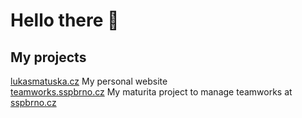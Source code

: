 # Hello there 👋

## My projects
[lukasmatuska.cz](https://lukasmatuska.cz/) My personal website\
[teamworks.sspbrno.cz](https://teamworks.sspbrno.cz/) My maturita project to manage teamworks at [sspbrno.cz](http://www.sspbrno.cz/)
